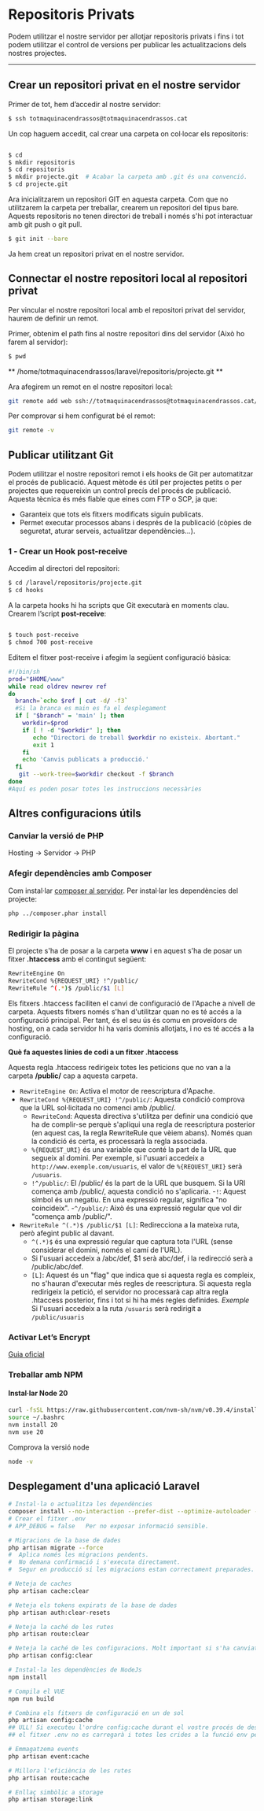 # Repositoris Privats  

Podem utilitzar el nostre servidor per allotjar repositoris privats i fins i tot podem utilitzar el control de versions per publicar les actualitzacions dels nostres projectes.  

---

## Crear un repositori privat en el nostre servidor  

Primer de tot, hem d’accedir al nostre servidor:  

```sh
$ ssh totmaquinacendrassos@totmaquinacendrassos.cat
```
Un cop haguem accedit, cal crear una carpeta on col·locar els repositoris:

```sh

$ cd
$ mkdir repositoris
$ cd repositoris
$ mkdir projecte.git  # Acabar la carpeta amb .git és una convenció.
$ cd projecte.git
```
Ara inicialitzarem un repositori GIT en aquesta carpeta. Com que no utilitzarem la carpeta per treballar, crearem un repositori del tipus bare. Aquests repositoris no tenen directori de treball i només s'hi pot interactuar amb git push o git pull.

```sh
$ git init --bare
```

Ja hem creat un repositori privat en el nostre servidor.

## Connectar el nostre repositori local al repositori privat
Per vincular el nostre repositori local amb el repositori privat del servidor, haurem de definir un remot.

Primer, obtenim el path fins al nostre repositori dins del servidor (Això ho farem al servidor):

```sh
$ pwd
```
** /home/totmaquinacendrassos/laravel/repositoris/projecte.git **

Ara afegirem un remot en el nostre repositori local:

```sh
git remote add web ssh://totmaquinacendrassos@totmaquinacendrassos.cat/home/totmaquinacendrassos/laravel/repositoris/projecte.git
```
Per comprovar si hem configurat bé el remot:

```sh
git remote -v
```

## Publicar utilitzant Git
Podem utilitzar el nostre repositori remot i els hooks de Git per automatitzar el procés de publicació.
Aquest mètode és útil per projectes petits o per projectes que requereixin un control precís del procés de publicació.
Aquesta tècnica és més fiable que eines com FTP o SCP, ja que:

- Garanteix que tots els fitxers modificats siguin publicats.
- Permet executar processos abans i després de la publicació (còpies de seguretat, aturar serveis, actualitzar dependències...).

### 1️ - Crear un Hook post-receive
Accedim al directori del repositori:

```sh
$ cd /laravel/repositoris/projecte.git
$ cd hooks
```
A la carpeta hooks hi ha scripts que Git executarà en moments clau. Crearem l’script **post-receive**:

```sh

$ touch post-receive
$ chmod 700 post-receive
```

Editem el fitxer post-receive i afegim la següent configuració bàsica:

```sh
#!/bin/sh
prod="$HOME/www"
while read oldrev newrev ref
do
  branch=`echo $ref | cut -d/ -f3`
  #Si la branca es main es fa el desplegament
  if [ "$branch" = 'main' ]; then
    workdir=$prod
    if [ ! -d "$workdir" ]; then
       echo "Directori de treball $workdir no existeix. Abortant."
       exit 1
    fi
    echo 'Canvis publicats a producció.'
  fi
   git --work-tree=$workdir checkout -f $branch
done
#Aquí es poden posar totes les instruccions necessàries 
```
## Altres configuracions útils
### Canviar la versió de PHP

Hosting → Servidor → PHP

### Afegir dependències amb Composer
Com instal·lar [composer al servidor](https://dinahosting.com/ayuda/que-es-y-como-instalo-composer-en-mi-hosting/).
Per instal·lar les dependències del projecte:

```sh
php ../composer.phar install
```

### Redirigir la pàgina

El projecte s'ha de posar a la carpeta **www** i en aquest s'ha de posar un fitxer **.htaccess** amb el contingut següent:

```sh
RewriteEngine On
RewriteCond %{REQUEST_URI} !^/public/
RewriteRule ^(.*)$ /public/$1 [L]
```
Els fitxers .htaccess faciliten el canvi de configuració de l'Apache a nivell de carpeta. Aquests fitxers només s'han d'utilitzar quan no es té accés a la configuració principal. Per tant, és el seu ús és comu en proveïdors de hosting, on a cada servidor hi ha varis dominis allotjats, i no es té accés a la configuració.

__Què fa aquestes línies de codi a un fitxer .htaccess__

Aquesta regla .htaccess redirigeix totes les peticions que no van a la carpeta **/public/** cap a aquesta carpeta.
- `RewriteEngine On`: Activa el motor de reescriptura d'Apache.
- `RewriteCond %{REQUEST_URI} !^/public/`: Aquesta condició comprova que la URL sol·licitada no comenci amb /public/.
     - `RewriteCond`: Aquesta directiva s'utilitza per definir una condició que ha de complir-se perquè s'apliqui una regla de reescriptura posterior (en aquest cas, la regla RewriteRule que vèiem abans). Només quan la condició és certa, es processarà la regla associada.
     - `%{REQUEST_URI}` és una variable que conté la part de la URL que segueix al domini. Per exemple, si l'usuari accedeix a `http://www.exemple.com/usuaris`, el valor de `%{REQUEST_URI}` serà `/usuaris`.
     - `!^/public/`: El /public/ és la part de la URL que busquem. Si la URI comença amb /public/, aquesta condició no s'aplicaria.
          -`!`: Aquest símbol és un negatiu. En una expressió regular, significa "no coincideix".
          -`^/public/`: Això és una expressió regular que vol dir "comença amb /public/".
- `RewriteRule ^(.*)$ /public/$1 [L]`: Redirecciona a la mateixa ruta, però afegint public al davant.
     - `^(.*)$` és una expressió regular que captura tota l'URL (sense considerar el domini, només el camí de l'URL).
     - Si l'usuari accedeix a /abc/def, $1 serà abc/def, i la redirecció serà a /public/abc/def.
     - `[L]`: Aquest és un "flag" que indica que si aquesta regla es compleix, no s'hauran d'executar més regles de reescriptura. Si aquesta regla redirigeix la petició, el servidor no processarà cap altra regla .htaccess posterior, fins i tot si hi ha més regles definides.
*Exemple*
Si l'usuari accedeix a la ruta `/usuaris`  serà redirigit a `/public/usuaris`  

### Activar Let’s Encrypt
[Guia oficial](https://dinahosting.com/ayuda/como-activo-lets-encrypt-en-mi-hosting/)

### Treballar amb NPM

#### Instal·lar Node 20 

```sh
curl -fsSL https://raw.githubusercontent.com/nvm-sh/nvm/v0.39.4/install.sh | bash
source ~/.bashrc
nvm install 20
nvm use 20
```
Comprova la versió node
```sh
node -v
```
## Desplegament d'una aplicació Laravel
```sh
# Instal·la o actualitza les dependències
composer install --no-interaction --prefer-dist --optimize-autoloader --no-dev
# Crear el fitxer .env
# APP_DEBUG = false   Per no exposar informació sensible.

# Migracions de la base de dades
php artisan migrate --force
#  Aplica només les migracions pendents.
#  No demana confirmació i s'executa directament.
#  Segur en producció si les migracions estan correctament preparades.

# Neteja de caches
php artisan cache:clear

# Neteja els tokens expirats de la base de dades
php artisan auth:clear-resets

# Neteja la caché de les rutes
php artisan route:clear

# Neteja la caché de les configuracions. Molt important si s'ha canviat el fitxer .env
php artisan config:clear

# Instal·la les dependències de NodeJs
npm install

# Compila el VUE
npm run build

# Combina els fitxers de configuració en un de sol
php artisan config:cache
## ULL! Si executeu l'ordre config:cache durant el vostre procés de desplegament, haureu d'assegurar-vos que només esteu cridant la funció env. Un cop s'hagi guardat la configuració a la memòria cau,
## el fitxer .env no es carregarà i totes les crides a la funció env per a les variables .env tornaran nul·les.

# Emmagatzema events
php artisan event:cache

# Millora l'eficiència de les rutes
php artisan route:cache

# Enllaç simbòlic a storage
php artisan storage:link

```





